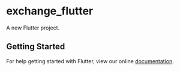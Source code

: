 # exchange_flutter

A new Flutter project.

## Getting Started

For help getting started with Flutter, view our online
[documentation](https://flutter.io/).
